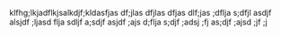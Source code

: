 klfhg;lkjadflkjsalkdjf;kldasfjas
df;jlas
dfjlas
dfjas
dlf;jas
;dflja
s;dfjl
asdjf
alsjdf
;ljasd
flja
sdljf
a;sdjf
asjdf
;ajs
d;flja
s;djf
;adsj
;fj
as;djf
;ajsd
;jf
;j
